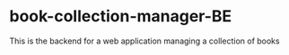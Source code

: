 # book-collection-manager-BE
This is the backend for a web application managing a collection of books
